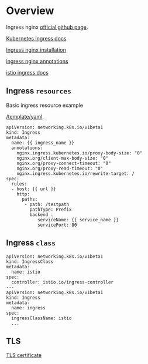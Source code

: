 # Overview

Ingress nginx [official github page](https://github.com/kubernetes/ingress-nginx/).

[Kubernetes Ingress docs](https://kubernetes.io/docs/concepts/services-networking/ingress/)

[Ingress nginx installation](https://kubernetes.github.io/ingress-nginx/deploy/)

[ingress nginx annotations](https://kubernetes.github.io/ingress-nginx/user-guide/nginx-configuration/annotations/)

[istio ingress docs](https://istio.io/latest/docs/tasks/traffic-management/ingress/kubernetes-ingress/)

## Ingress `resources`

Basic ingress resource example

[/template/yaml](../template/yaml/ingress.yaml).

```console
apiVersion: networking.k8s.io/v1beta1
kind: Ingress
metadata:
  name: {{ ingress_name }}
  annotations:
    nginx.ingress.kubernetes.io/proxy-body-size: "0"
    nginx.org/client-max-body-size: "0"
    nginx.org/proxy-connect-timeout: "0"
    nginx.org/proxy-read-timeout: "0"
    nginx.ingress.kubernetes.io/rewrite-target: /
spec:
  rules:
  - host: {{ url }}
    http:
      paths:
       - path: /testpath
         pathType: Prefix
         backend :  
            serviceName: {{ service_name }}
            servicePort: 80
```

## Ingress `class`

```console
apiVersion: networking.k8s.io/v1beta1
kind: IngressClass
metadata:
  name: istio
spec:
  controller: istio.io/ingress-controller
---
apiVersion: networking.k8s.io/v1beta1
kind: Ingress
metadata:
  name: ingress
spec:
  ingressClassName: istio
  ...
```

## TLS

[TLS certificate](https://github.com/kubernetes/ingress-nginx/blob/master/docs/examples/PREREQUISITES.md#tls-certificates)
